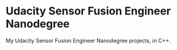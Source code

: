 # Udacity Sensor Fusion Engineer Nanodegree

My Udacity Sensor Fusion Engineer Nanodegree projects, in C++.
